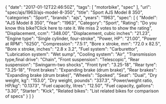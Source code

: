 {
    "date": "2017-01-12T22:46:50Z",
    "tags": [
        "motorbike",
        "spec"
    ],
    "url": "spec\/ajs\/1963\/ajs-model-8-350",
    "title": "Sport AJS Model 8 350",
    "categories": "Sport",
    "brands": "ajs",
    "years": "1963",
    "spec": [
        {
            "Model": "AJS Model 8 350",
            "Year": "1963",
            "Category": "Sport",
            "Rating": "Do you know this bike?Click here to rate it. We miss 2 votes to show the rating",
            "Displacement, ccm": "348.00",
            "Displacement, cubic inches": "21.23",
            "Engine type": "Single cylinder, four-stroke",
            "Power, HP": "21.00",
            "Power at RPM": "6250",
            "Compression": "7.5:1",
            "Bore x stroke, mm": "72.0 x 82.5",
            "Bore x stroke, inches": "2.8 x 3.2",
            "Fuel system": "Carburettor",
            "Lubrication system": "Wet sump",
            "Cooling system": "Air",
            "Transmission type,final drive": "Chain",
            "Front suspension": "Telescopic",
            "Rear suspension": "Swingarm-two shocks",
            "Front tyre": "3.25-18",
            "Rear tyre": "3.25-18",
            "Front brakes": "Expanding brake (drum brake)",
            "Rear brakes": "Expanding brake (drum brake)",
            "Wheels": "Spoked",
            "Seat": "Dual",
            "Dry weight, kg": "153.0",
            "Dry weight, pounds": "337.3",
            "Power\/weight ratio, HP\/kg": "0.1373",
            "Fuel capacity, litres": "12.50",
            "Fuel capacity, gallons": "3.30",
            "Starter": "Kick",
            "Related bikes": "List related bikes for comparison of specs"
        }
    ]
}